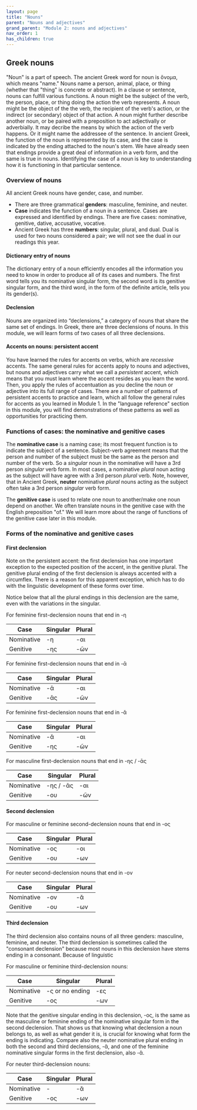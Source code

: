 ```yaml
---
layout: page
title: "Nouns"
parent: "Nouns and adjectives"
grand_parent: "Module 2: nouns and adjectives"
nav_order: 1
has_children: true
---
```



## Greek nouns 

"Noun" is a part of speech. The ancient Greek word for noun is ὄνομα, which means "name." Nouns name a person, animal, place, or thing (whether that "thing" is concrete or abstract). In a clause or sentence, nouns can fulfill various functions. A noun might be the subject of the verb, the person, place, or thing doing the action the verb represents. A noun might be the object of the the verb, the recipient of the verb's action, or the indirect (or secondary) object of that action. A noun might further describe another noun, or be paired with a preposition to act adjectivally or adverbially. It may decribe the means by which the action of the verb happens. Or it might name the addressee of the sentence. In ancient Greek, the function of the noun is represented by its case, and the case is indicated by the ending attached to the noun's stem. We have already seen that endings provide a great deal of information in a verb form, and the same is true in nouns. Identifying the case of a noun is key to understanding how it is functioning in that particular sentence. 


### Overview of nouns 

All ancient Greek nouns have gender, case, and number.
- There are three grammatical **genders**: masculine, feminine, and neuter.
- **Case** indicates the function of a noun in a sentence. Cases are expressed and identified by endings. There are five cases: nominative, genitive, dative, accusative, vocative. 
- Ancient Greek has three **numbers**: singular, plural, and dual. Dual is used for two nouns considered a pair; we will not see the dual in our readings this year. 

#### Dictionary entry of nouns 

The dictionary entry of a noun efficiently encodes all the information you need to know in order to produce all of its cases and numbers. The first word tells you its nominative singular form, the second word is its genitive singular form, and the third word, in the form of the definite article, tells you its gender(s).

#### Declension 

Nouns are organized into “declensions,” a category of nouns that share the same set of endings. In Greek, there are three declensions of nouns. In this module, we will learn forms of two cases of all three declensions.

#### Accents on nouns: persistent accent

You have learned the rules for accents on verbs, which are *recessive* accents. The same general rules for accents apply to nouns and adjectives, but nouns and adjectives carry what we call a *persistent* accent, which means that you must learn where the accent resides as you learn the word. Then, you apply the rules of accentuation as you decline the noun or adjective into its full range of cases. There are a number of patterns of persistent accents to practice and learn, which all follow the general rules for accents as you learned in Module 1. In the "language reference" section in this module, you will find demonstrations of these patterns as well as opportunities for practicing them.

### Functions of cases: the nominative and genitive cases  

The **nominative case** is a naming case; its most frequent function is to indicate the subject of a sentence. Subject-verb agreement means that the person and number of the subject must be the same as the person and number of the verb. So a _singular_ noun in the nominative will have a 3rd person _singular_ verb form. In most cases, a nominative _plural_ noun acting as the subject will have agree with a 3rd person _plural_ verb. Note, however, that in Ancient Greek, **neuter** nominative _plural_ nouns acting as the subject often take a 3rd person _singular_ verb form.

The **genitive case** is used to relate one noun to another/make one noun depend on another. We often translate nouns in the genitive case with the English preposition "of." We will learn more about the range of functions of the genitive case later in this module.

### Forms of the nominative and genitive cases 

#### First declension

Note on the persistent accent: the first declension has one important exception to the expected position of the accent, in the genitive plural. The genitive plural ending of the first declension is always accented with a circumflex. There is a reason for this apparent exception, which has to do with the linguistic development of these forms over time. 

Notice below that all the plural endings in this declension are the same, even with the variations in the singular.

For feminine first-declension nouns that end in -η

| Case | Singular | Plural |
| --- |----------- | ----------- |
| Nominative | -η | -αι |
| Genitive | -ης | -ῶν |

For feminine first-declension nouns that end in -ᾱ

| Case | Singular | Plural |
| --- |----------- | ----------- |
| Nominative | -ᾱ | -αι |
| Genitive | -ᾱς | -ῶν |

For feminine first-declension nouns that end in -ᾰ

| Case | Singular | Plural |
| --- |----------- | ----------- |
| Nominative | -ᾰ | -αι |
| Genitive | -ης | -ῶν |

For masculine first-declension nouns that end in -ης / -ᾱς

| Case | Singular | Plural |
| --- |----------- | ----------- |
| Nominative | -ης / -ᾱς | -αι |
| Genitive | -ου | -ῶν |


#### Second declension

For masculine or feminine second-declension nouns that end in -ος

| Case | Singular | Plural |
| --- |----------- | ----------- |
| Nominative | -ος | -οι |
| Genitive | -ου | -ων |

For neuter second-declension nouns that end in -ον

| Case | Singular | Plural |
| --- |----------- | ----------- |
| Nominative | -ον | -ᾰ |
| Genitive | -ου | -ων |


#### Third declension

The third declension also contains nouns of all three genders: masculine, feminine, and neuter. The third declension is sometimes called the "consonant declension" because most nouns in this declension have stems ending in a consonant. Because of linguistic 

For masculine or feminine third-declension nouns:

| Case | Singular | Plural |
| --- |----------- | ----------- |
| Nominative | -ς or no ending | -ες  |
| Genitive | -ος  | -ων |

Note that the genitive singular ending in this declension, -ος, is the same as the masculine or feminine ending of the nominative singular form in the second declension. That shows us that knowing what declension a noun belongs to, as well as what gender it is, is crucial for knowing what form the ending is indicating. Compare also the neuter nominative plural ending in both the second and third declensions, -ᾰ, and one of the feminine nominative singular forms in the first declension, also -ᾰ.

For neuter third-declension nouns:

| Case | Singular | Plural |
| --- |----------- | ----------- |
| Nominative | - | -ᾰ |
| Genitive | -ος | -ων |
